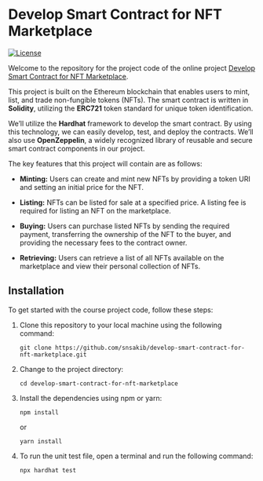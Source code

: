 # Develop Smart Contract for NFT Marketplace

[![License](https://img.shields.io/badge/license-MIT-blue.svg)](https://github.com/your-username/mastering-state-management/blob/main/LICENSE)

Welcome to the repository for the project code of the online project [Develop Smart Contract for NFT Marketplace](https://educat.tv/3HcT7Gu).

This project is built on the Ethereum blockchain that enables users to mint, list, and trade non-fungible tokens (NFTs). The smart contract is written in **Solidity**, utilizing the **ERC721** token standard for unique token identification.

We’ll utilize the **Hardhat** framework to develop the smart contract. By using this technology, we can easily develop, test, and deploy the contracts. We’ll also use **OpenZeppelin**, a widely recognized library of reusable and secure smart contract components in our project.

The key features that this project will contain are as follows:

- **Minting:** Users can create and mint new NFTs by providing a token URI and setting an initial price for the NFT.

- **Listing:** NFTs can be listed for sale at a specified price. A listing fee is required for listing an NFT on the marketplace.

- **Buying:** Users can purchase listed NFTs by sending the required payment, transferring the ownership of the NFT to the buyer, and providing the necessary fees to the contract owner.

- **Retrieving:** Users can retrieve a list of all NFTs available on the marketplace and view their personal collection of NFTs.

## Installation

To get started with the course project code, follow these steps:

1. Clone this repository to your local machine using the following command:

    ```shell
    git clone https://github.com/snsakib/develop-smart-contract-for-nft-marketplace.git
    ```

2. Change to the project directory:

    ```shell
    cd develop-smart-contract-for-nft-marketplace
    ```

3. Install the dependencies using npm or yarn:

    ```shell
    npm install
    ```
    or
    ```shell
    yarn install
    ```

4. To run the unit test file, open a terminal and run the following command:

    ```
    npx hardhat test
    ```